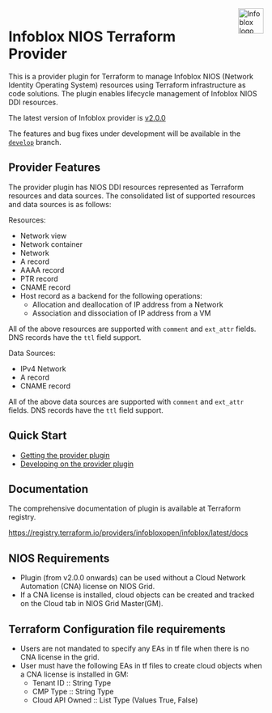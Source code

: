<a href="https://www.infoblox.com">
    <img src="https://avatars.githubusercontent.com/u/8064882?s=400&u=3b245589302c409aff2ce2ba26d95e6df6cfe342&v=4" alt="Infoblox logo" title="Infoblox" align="right" height="50" />
</a> 
 
# Infoblox NIOS Terraform Provider
This is a provider plugin for Terraform to manage Infoblox NIOS (Network Identity Operating System) resources using Terraform infrastructure as code solutions.
The plugin enables lifecycle management of Infoblox NIOS DDI resources.

The latest version of Infoblox provider is [v2.0.0](https://github.com/infobloxopen/terraform-provider-infoblox/releases/tag/v2.0.0)

The features and bug fixes under development will be available in the [`develop`]((https://github.com/infobloxopen/terraform-provider-infoblox/tree/develop)) branch.

## Provider Features
The provider plugin has NIOS DDI resources represented as Terraform resources and data sources. The consolidated list of supported resources and data sources is as follows:

Resources:
* Network view
* Network container
* Network
* A record
* AAAA record
* PTR record
* CNAME record
* Host record as a backend for the following operations:
    * Allocation and deallocation of IP address from a Network
    * Association and dissociation of IP address from a VM

All of the above resources are supported with `comment` and `ext_attr` fields.
DNS records have the `ttl` field support.

Data Sources:
* IPv4 Network
* A record
* CNAME record

All of the above data sources are supported with `comment` and `ext_attr` fields.
DNS records have the `ttl` field support.

## Quick Start
- [Getting the provider plugin](docs/GETTING.md)
- [Developing on the provider plugin](docs/DEVELOP.md)

## Documentation
The comprehensive documentation of plugin is available at Terraform registry.

https://registry.terraform.io/providers/infobloxopen/infoblox/latest/docs

## NIOS Requirements
* Plugin (from v2.0.0 onwards) can be used without a Cloud Network Automation (CNA) license on NIOS Grid. 
* If a CNA license is installed, cloud objects can be created and tracked on the Cloud tab in NIOS Grid Master(GM).

## Terraform Configuration file requirements
* Users are not mandated to specify any EAs in tf file when there is no CNA license in the grid.
* User must have the following EAs in tf files to create cloud objects when a CNA license is installed in GM:
    * Tenant ID :: String Type
    * CMP Type :: String Type
    * Cloud API Owned :: List Type (Values True, False)